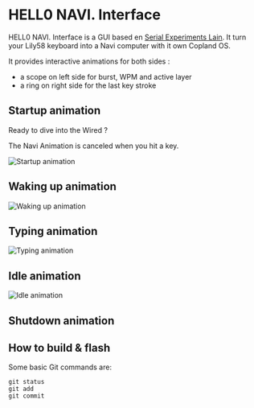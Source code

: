 # HELL0 NAVI. Interface

HELL0 NAVI. Interface is a GUI based en [Serial Experiments Lain](https://en.wikipedia.org/wiki/Serial_Experiments_Lain). It turn your Lily58 keyboard into a Navi computer with it own Copland OS.

It provides interactive animations for both sides :
- a scope on left side for burst, WPM and active layer
- a ring on right side for the last key stroke



## Startup animation

Ready to dive into the Wired ?

The Navi Animation is canceled when you hit a key.

![Startup animation](https://i.imgur.com/EXU92Ev.gif)




## Waking up animation
![Waking up animation](https://imgur.com/9GWa7rR.gif)

## Typing animation
![Typing animation](https://imgur.com/euIz6OR.gif)



## Idle animation
![Idle animation](https://imgur.com/eKZ7qgC.gif)


## Shutdown animation

## How to build & flash

Some basic Git commands are:
```
git status
git add
git commit
```


